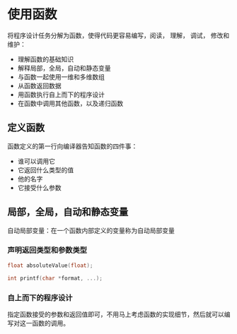 # 使用函数

将程序设计任务分解为函数，使得代码更容易编写，阅读， 理解， 调试， 修改和维护：

- 理解函数的基础知识
- 解释局部，全局，自动和静态变量
- 与函数一起使用一维和多维数组
- 从函数返回数据
- 用函数执行自上而下的程序设计
- 在函数中调用其他函数，以及递归函数

## 定义函数

函数定义的第一行向编译器告知函数的四件事：

- 谁可以调用它
- 它返回什么类型的值
- 他的名字
- 它接受什么参数

## 局部，全局，自动和静态变量

自动局部变量：在一个函数内部定义的变量称为自动局部变量

### 声明返回类型和参数类型

```c
float absoluteValue(float);

int printf(char *format, ...);
```

### 自上而下的程序设计

指定函数接受的参数和返回值即可，不用马上考虑函数的实现细节，然后就可以编写对这一函数的调用。
